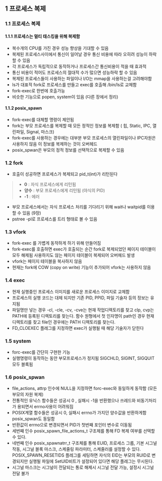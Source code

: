 ## 1 프로세스 복제
### 1.1 프로세스 복제

#### 1.1.1 프로세스는 멀티 태스킹을 위해 복제함
- 복수개의 CPU를 가진 경우 성능 향상을 기대할 수 있음
- 복제된 프로세스사이에서 통신이 일어날 경우 통신 비용에 따라 오히려 성능이 하락 할 수 있음
- 각 프로세스가 독립적으로 동작하거나 프로세스간 통신비용이 적을 때 효과적
- 통신 비용이 적어도 프로세스의 절대적 수가 많으면 성능하락 할 수 있음
- 복제된 프로세스들이 사용하는 파일이나 I/O는 mmap을 사용하는걸 고려해야함
- ls가 대표적
fork로 프로세스를 만들고 exec를 호출해 /bin/ls로 교체함
- fork-exec로 한번에 호출가능
- 비슷한 기능으로 popen, system이 있음 (다른 장에서 정리)

#### 1.1.2 posix_spawn
- fork-exec를 대체할 명령이 제안됨
- fork는 부모 프로세스를 복제할 때 모든 정적인 정보를 복제함
( 힙, Static, IPC, 열린파일, Signal, 마스크)
- fork-exec를 사용하는 경우에는 대부분 부모 프로세스의 열린파일이나 IPC자원은 사용하지 않음
이 정보를 복제하는 것이 오버헤드
- posix_spwan은 부모의 정적 정보를 선택적으로 복제할 수 있음


### 1.2 fork
- 호출이 성공하면 프로세스가 복제되고 pid_t(int)가 리턴된다
> - **0** : 자식 프로세스에게 리턴됨
> - **양수** : 부모 프로세스에게 리턴됨 (야식의 PID)
> - **-1** : 에러

- 부모 프로세스에서는 자식 프로세스 처리를 기다리기 위해 wait나 waitpid를 이용할 수 있음 (9장)
- pstree -pl로 프로세스를 트리 형태로 볼 수 있음

### 1.3 vfork
- fork-exec 를 가볍게 동작하게 하기 위해 만들어짐
- fork-exec를 호출하면 exec가 호출되는 순간 fork로 복제되었던 페이지 테이블이 모두 해제됨
 사용하지도 않는 페이지 테이블이 복제되어 오버헤드 발생
- vfork는 페이지 테이블을 복사하지 않음
- 현재는 fork에 COW (copy on write) 기능이 추가되어 vfork는 사용하지 않음

### 1.4 exec
- 현재 실행중인 프로세스 이미지를 새로운 프로세스 이미지로 교체함
- 프로세스의 실행 코드는 대체 되지만 기존 PID, PPID, 파일 기술자 등의 정보는 유지됨
- 파일명만 넣는 경우 -cl, -cle, -cv, -cve는 현재 작업디렉토리를 찾고 clp, cvp는 PATH에 등록된 디렉토리를 찾는다.
함수 원형에서 첫 인자명이 path인 경우 현재 디렉토리를 찾고 file인 경우에는 PATH 디렉토리를 찾는다.
- FD_CLOEXEC 플레그를 지정하면 exec가 실행될 때 해당 기술자가 닫힌다

### 1.5 system
- forc-exec를 간단히 구현한 기능
- 실행명령이 동작하는 동안 부모프로세스가 정지됨
SIGCHLD, SIGINT, SIGQUIT 모두 블록됨

### 1.6 posix_spwan
- file_actions, attrp 인수에 NULL을 지정하면 forc-exec와 동일하게 동작함 (모든 부모의 자원 복제)
- 전통적인 유닉스 함수들은 성공시 0 , 실패시 -1을 반환했으나 쓰레드와 비동기처리가 용되면서 errno사용이 어려워짐
- POSIX계열 함수들은 성공시 0, 실패시 errno가 가지던 양수값을 반환하게함
posix_spwan도 동일함
- 반환값이 errno으로 변경되면서 PID가 첫번째 포인터 변수로 이동됨
- 세번째 인수 posix_spawn_file_actions_t 구조체를 통해 FD 복제 여부를 선택할 수 있다.
- 네번째 인수 posix_spawnatrr_t 구조체를 통해 EUID, 프로세스 그룹, 기본 시그널 작동, 시그널 블록 마스크, 스케줄링 파라미터, 스케줄러를 설정할 수 있다.
POSIX_SPAWN_RESETIDS 플레그를 세팅하면 자식의 EID는 부모의 RUID로 변경되지만
실행될 파일에 SetUID비트가 설정되어 있다면 해당 플레그는 무시된다.
- 시그널 마스크는 시그널이 전달되는 통로
해제시 시그널 전달 가능, 설정시 시그널 전달 불가